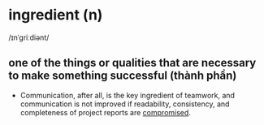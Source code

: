 # ingredient (n)

/ɪnˈɡriːdiənt/

## one of the things or qualities that are necessary to make something successful (thành phần)

- Communication, after all, is the key ingredient of teamwork, and communication is not improved if readability, consistency, and completeness of project reports are [compromised](compromise-v.md#compromise-something---to-cause-something-to-be-in-danger-of-attack-or-of-working-less-well-ảnh-hưởng).